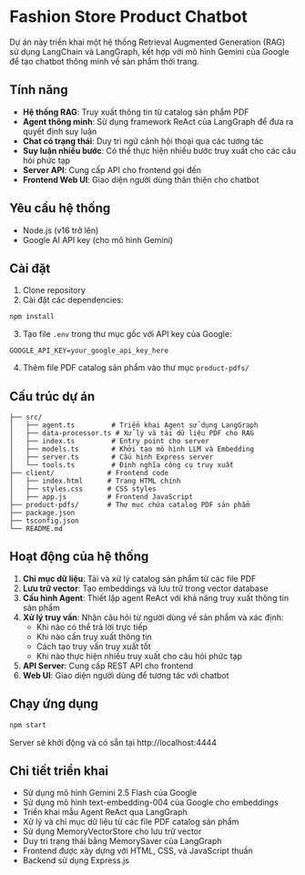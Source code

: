 # Fashion Store Product Chatbot

Dự án này triển khai một hệ thống Retrieval Augmented Generation (RAG) sử dụng LangChain và LangGraph, kết hợp với mô hình Gemini của Google để tạo chatbot thông minh về sản phẩm thời trang.

## Tính năng

- **Hệ thống RAG**: Truy xuất thông tin từ catalog sản phẩm PDF
- **Agent thông minh**: Sử dụng framework ReAct của LangGraph để đưa ra quyết định suy luận
- **Chat có trạng thái**: Duy trì ngữ cảnh hội thoại qua các tương tác
- **Suy luận nhiều bước**: Có thể thực hiện nhiều bước truy xuất cho các câu hỏi phức tạp
- **Server API**: Cung cấp API cho frontend gọi đến
- **Frontend Web UI**: Giao diện người dùng thân thiện cho chatbot

## Yêu cầu hệ thống

- Node.js (v16 trở lên)
- Google AI API key (cho mô hình Gemini)

## Cài đặt

1. Clone repository
2. Cài đặt các dependencies:

```bash
npm install
```

3. Tạo file `.env` trong thư mục gốc với API key của Google:

```
GOOGLE_API_KEY=your_google_api_key_here
```

4. Thêm file PDF catalog sản phẩm vào thư mục `product-pdfs/`

## Cấu trúc dự án

```
├── src/
│   ├── agent.ts         # Triển khai Agent sử dụng LangGraph
│   ├── data-processor.ts # Xử lý và tải dữ liệu PDF cho RAG
│   ├── index.ts         # Entry point cho server
│   ├── models.ts        # Khởi tạo mô hình LLM và Embedding
│   ├── server.ts        # Cấu hình Express server
│   └── tools.ts         # Định nghĩa công cụ truy xuất
├── client/             # Frontend code
│   ├── index.html      # Trang HTML chính
│   ├── styles.css      # CSS styles
│   ├── app.js          # Frontend JavaScript
├── product-pdfs/       # Thư mục chứa catalog PDF sản phẩm
├── package.json
├── tsconfig.json
└── README.md
```

## Hoạt động của hệ thống

1. **Chỉ mục dữ liệu**: Tải và xử lý catalog sản phẩm từ các file PDF
2. **Lưu trữ vector**: Tạo embeddings và lưu trữ trong vector database
3. **Cấu hình Agent**: Thiết lập agent ReAct với khả năng truy xuất thông tin sản phẩm
4. **Xử lý truy vấn**: Nhận câu hỏi từ người dùng về sản phẩm và xác định:
   - Khi nào có thể trả lời trực tiếp
   - Khi nào cần truy xuất thông tin
   - Cách tạo truy vấn truy xuất tốt
   - Khi nào thực hiện nhiều truy xuất cho câu hỏi phức tạp
5. **API Server**: Cung cấp REST API cho frontend
6. **Web UI**: Giao diện người dùng để tương tác với chatbot

## Chạy ứng dụng

```bash
npm start
```

Server sẽ khởi động và có sẵn tại http://localhost:4444

## Chi tiết triển khai

- Sử dụng mô hình Gemini 2.5 Flash của Google
- Sử dụng mô hình text-embedding-004 của Google cho embeddings
- Triển khai mẫu Agent ReAct qua LangGraph
- Xử lý và chỉ mục dữ liệu từ các file PDF catalog sản phẩm
- Sử dụng MemoryVectorStore cho lưu trữ vector
- Duy trì trạng thái bằng MemorySaver của LangGraph
- Frontend được xây dựng với HTML, CSS, và JavaScript thuần
- Backend sử dụng Express.js 